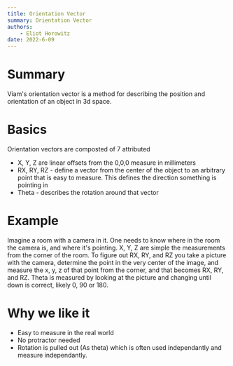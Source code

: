 ```yaml
---
title: Orientation Vector
summary: Orientation Vector
authors:
    - Eliot Horowitz
date: 2022-6-09
---
```



# Summary
Viam's orientation vector is a method for describing the position and orientation of an object in 3d space.

# Basics
Orientation vectors are composted of 7 attributed
- X, Y, Z are linear offsets from the 0,0,0 measure in millimeters
- RX, RY, RZ - define a vector from the center of the object to an arbitrary point that is easy to measure. This defines the direction something is pointing in
- Theta - describes the rotation around that vector

# Example
Imagine a room with a camera in it.
One needs to know where in the room the camera is, and where it's pointing.
X, Y, Z are simple the measurements from the corner of the room.
To figure out RX, RY, and RZ you take a picture with the camera, determine the point in the very center of the image, and measure the x, y, z of that point from the corner, and that becomes RX, RY, and RZ. 
Theta is measured by looking at the picture and changing until down is correct, likely 0, 90 or 180.

# Why we like it
- Easy to measure in the real world
- No protractor needed
- Rotation is pulled out (As theta) which is often used independantly and measure independantly.

